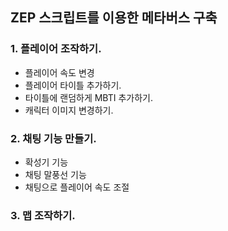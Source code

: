 ## ZEP 스크립트를 이용한 메타버스 구축

### 1. 플레이어 조작하기.
- 플레이어 속도 변경
- 플레이어 타이틀 추가하기.
- 타이틀에 랜덤하게 MBTI 추가하기.
- 캐릭터 이미지 변경하기.

### 2. 채팅 기능 만들기.
- 확성기 기능 
- 채팅 말풍선 기능 
- 채팅으로 플레이어 속도 조절 

### 3. 맵 조작하기.